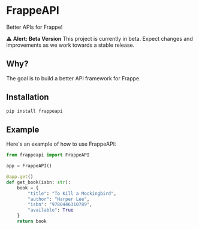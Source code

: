 # FrappeAPI

Better APIs for Frappe!

⚠️ **Alert: Beta Version**
This project is currently in beta. Expect changes and improvements as we work towards a stable release.

## Why?

The goal is to build a better API framework for Frappe.

## Installation

```bash
pip install frappeapi
```

## Example

Here's an example of how to use FrappeAPI:

```python
from frappeapi import FrappeAPI

app = FrappeAPI()

@app.get()
def get_book(isbn: str):
    book = {
        "title": "To Kill a Mockingbird",
        "author": "Harper Lee",
        "isbn": "9780446310789",
        "available": True
    }
    return book
```
